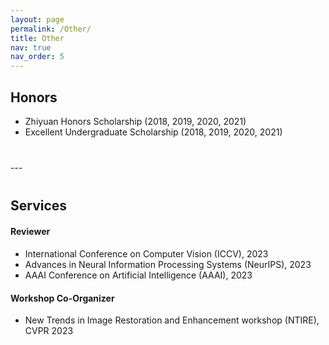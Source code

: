 ```yaml
---
layout: page
permalink: /Other/
title: Other
nav: true
nav_order: 5
---
```

## **Honors**

- Zhiyuan Honors Scholarship (2018, 2019, 2020, 2021)
- Excellent Undergraduate Scholarship (2018, 2019, 2020, 2021)

<div style="margin-bottom: 40px;"></div>
---
<div style="margin-bottom: 40px;"></div>

## **Services**
<div style="margin-bottom: 20px;"></div>

#### Reviewer

- International Conference on Computer Vision (ICCV), 2023
- Advances in Neural Information Processing Systems (NeurIPS), 2023
- AAAI Conference on Artificial Intelligence (AAAI), 2023

<div style="margin-bottom: 20px;"></div>

#### Workshop Co-Organizer

- New Trends in Image Restoration and Enhancement workshop (NTIRE), CVPR 2023
